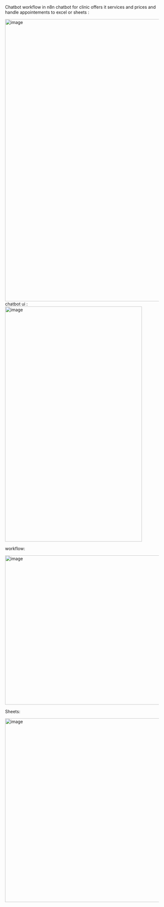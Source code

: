 Chatbot workflow in n8n 
chatbot for clinic offers it services and prices and handle appointements to excel or sheets :

<img width="1891" height="923" alt="image" src="https://github.com/user-attachments/assets/06be6d86-cac4-4055-8f03-4235f9f2b368" />
chatbot ui :

<img width="448" height="769" alt="image" src="https://github.com/user-attachments/assets/694bedee-3e68-4155-9b57-22e8ef2c7d29" />

workflow:

<img width="1433" height="488" alt="image" src="https://github.com/user-attachments/assets/2cda59d1-ce04-4e03-858c-ee875eadb89e" />

Sheets:

<img width="1608" height="601" alt="image" src="https://github.com/user-attachments/assets/cb012e2e-425c-4cdc-9bf8-91e7b3be77d8" />
